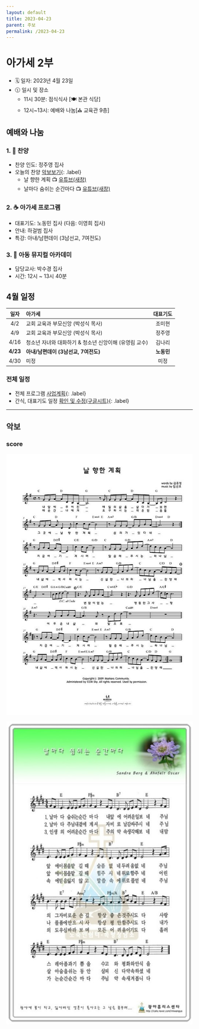 ```yaml
---
layout: default
title: 2023-04-23
parent: 주보
permalink: /2023-04-23
---
```


# 아가세 2부
- 🗓️ 일자: 2023년 4월 23일
- 🕦 일시 및 장소
  -  11시 30분: 점식식사 [🍽️ 본관 식당]
  -  12시~13시: 예배와 나눔[⛪ 교육관 9층]

## 예배와 나눔

### 1. 🎵 찬양
- 찬양 인도: 정주영 집사
- 오늘의 찬양 [악보보기](#score){: .label}
  - 날 향한 계획 📺 [유튜브(새창)](https://www.youtube.com/watch?list=PL0Ega9YjkEnGT3K5D2asy32rwhtoCJNWB&v=bzLlS5_VVno&feature=youtu.be)
  - 날마다 숨쉬는 순간마다 📺 [유튜브(새창)](https://www.youtube.com/watch?list=PL0Ega9YjkEnGT3K5D2asy32rwhtoCJNWB&v=EbGSjAnusuo&feature=youtu.be)
<!-- - 찬양 영상: 📺 [유튜브(새창)](https://youtu.be/mUHi_GPHZGk?list=PLb8xb_lIoJ_FitO_qResp3ydfuT_RVLRg){: .label} -->

### 2. ☕ 아가세 프로그램
- 대표기도: 노동민 집사 (다음: 이영희 집사)
- 안내: 하걸범 집사
- 특강: 아내/남편데이 (3남선교, 7여전도)


### 3. 🏫 아동 뮤지컬 아카데미
- 담당교사: 박수경 집사
- 시간: 12시 ~ 13시 40분

## 4월 일정

|일자| 아가세| 대표기도 |
|:---:|:-------------------------------------------|:----:|
| 4/2 | 교회 교육과 부모신앙 (박성식 목사) | 조미현 |
| 4/9| 교회 교육과 부모신앙 (박성식 목사) | 정주영 |
| 4/16 | 청소년 자녀와 대화하기 & 청소년 신앙이해 (유영림 교수) | 김나리 |
| **4/23** | **아내/남편데이 (3남선교, 7여전도)** | **노동민** |
| 4/30 | 미정 | 미정 |

### 전체 일정
- 전체 프로그램 [사업계획](schedule){: .label}
- 간식, 대표기도 일정 [확인 및 수정(구글시트)](https://docs.google.com/spreadsheets/d/1lbI19_aBxfNdhaPLaUOwoYV0HYdjHeSiXNjnpaHt0dw/edit?usp=sharing){: .label}

---

## 악보

### score
![](attachments/2023-04-23_1.jpeg)

![](attachments/2023-04-23_2.jpeg)

